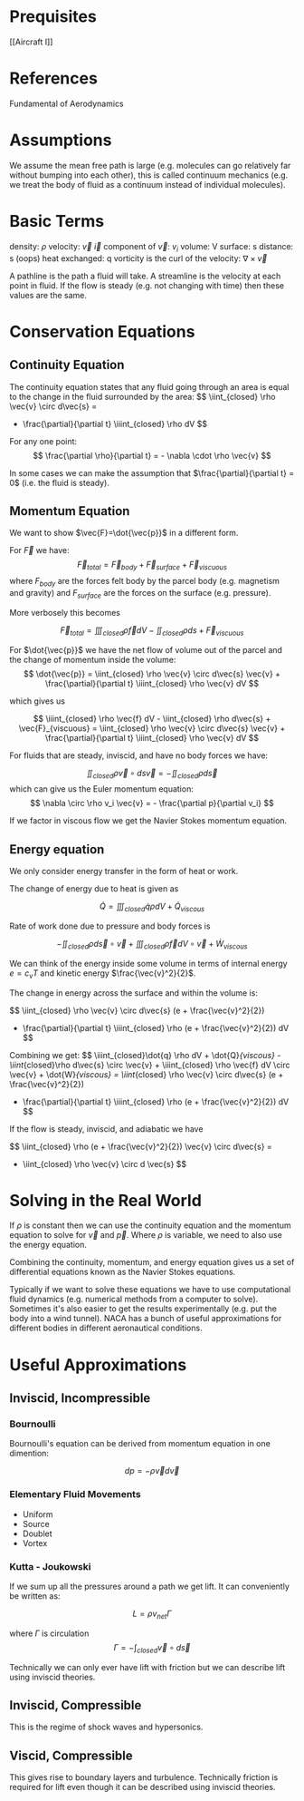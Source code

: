 # Prequisites
[[Aircraft I]]
# References
Fundamental of Aerodynamics

# Assumptions
We assume the mean free path is large (e.g. molecules can go relatively far without bumping into each other), this is called continuum mechanics (e.g. we treat the body of fluid as a continuum instead of individual molecules).

# Basic Terms
density: $\rho$
velocity: $\vec{v}$ 
$\vec{i}$ component of $\vec{v}$: $v_i$
volume: V
surface: s
distance: s (oops)
heat exchanged: q
vorticity is the curl of the velocity: $\nabla \times \vec{v}$

A pathline is the path a fluid will take.  A streamline is the velocity at each point in fluid.  If the flow is steady (e.g. not changing with time) then these values are the same.


# Conservation Equations

## Continuity Equation

The continuity equation states that any fluid going through an area is equal to the change in the fluid surrounded by the area:
$$
\iint_{closed} \rho \vec{v} \circ d\vec{s} = 
- \frac{\partial}{\partial t} \iiint_{closed} \rho dV 
$$

For any one point:
$$
\frac{\partial \rho}{\partial t} = - \nabla \cdot \rho \vec{v}  
$$

In some cases we can make the assumption that $\frac{\partial}{\partial t} = 0$ (i.e. the fluid is steady).

## Momentum Equation

We want to show $\vec{F}=\dot{\vec{p}}$ in a different form.

For $\vec{F}$ we have:
$$
\vec{F}_{total} = \vec{F}_{body} + \vec{F}_{surface} + \vec{F}_{viscuous}
$$
where $F_{body}$ are the forces felt body by the parcel body (e.g. magnetism and gravity) and $F_{surface}$ are the forces on the surface (e.g. pressure).

More verbosely this becomes

$$
\vec{F}_{total} = \iiint_{closed} \rho \vec{f} dV  - \iint_{closed} \rho ds + \vec{F}_{viscuous}
$$

For $\dot{\vec{p}}$ we have the net flow of volume out of the parcel and the change of momentum inside the volume:
$$
\dot{\vec{p}} = \iint_{closed} \rho \vec{v} \circ d\vec{s} \vec{v} +
\frac{\partial}{\partial t} \iiint_{closed} \rho \vec{v} dV
$$

which gives us

$$
\iiint_{closed} \rho \vec{f} dV  - \iint_{closed} \rho d\vec{s} + \vec{F}_{viscuous}
= \iint_{closed} \rho \vec{v} \circ d\vec{s} \vec{v} +
\frac{\partial}{\partial t} \iiint_{closed} \rho \vec{v} dV
$$

For fluids that are steady, inviscid, and have no body forces we have:

$$
\iint_{closed}\rho \vec{v} \circ ds \vec{v} = - \iint_{closed}\rho d\vec{s}
$$
which can give us the Euler momentum equation:
$$
\nabla \circ \rho v_i \vec{v} = - \frac{\partial p}{\partial v_i}
$$

If we factor in viscous flow we get the Navier Stokes momentum equation.

## Energy equation

We only consider energy transfer in the form of heat or work.

The change of energy due to heat is given as

$$
\dot{Q} = \iiint_{closed}\dot{q} \rho dV + \dot{Q}_{viscous}
$$

Rate of work done due to pressure and body forces is

$$
-\iint_{closed}\rho d\vec{s} \circ \vec{v} + \iiint_{closed} \rho \vec{f} dV \circ \vec{v} + \dot{W}_{viscous} 
$$

We can think of the energy inside some volume in terms of internal energy $e = c_v T$ and kinetic energy $\frac{\vec{v}^2}{2}$.

The change in energy across the surface and within the volume is:

$$
\iint_{closed} \rho \vec{v} \circ d\vec{s} (e + \frac{\vec{v}^2}{2})
+ \frac{\partial}{\partial t} \iiint_{closed} \rho (e + \frac{\vec{v}^2}{2}) dV
$$

Combining we get:
$$
\iiint_{closed}\dot{q} \rho dV + \dot{Q}_{viscous} - 
\iint_{closed}\rho d\vec{s} \circ \vec{v} + \iiint_{closed} \rho \vec{f} dV \circ \vec{v} + \dot{W}_{viscous} =
\iint_{closed} \rho \vec{v} \circ d\vec{s} (e + \frac{\vec{v}^2}{2})
+ \frac{\partial}{\partial t} \iiint_{closed} \rho (e + \frac{\vec{v}^2}{2}) dV
$$

If the flow is steady, inviscid, and adiabatic we have

$$
\iint_{closed} \rho (e + \frac{\vec{v}^2}{2}) \vec{v} \circ d\vec{s} =
- \iint_{closed} \rho \vec{v} \circ d \vec{s}
$$


# Solving in the Real World

If $\rho$ is constant then we can use the continuity equation and the momentum equation to solve for $\vec{v}$ and $\vec{p}$.  Where $\rho$ is variable, we need to also use the energy equation.

Combining the continuity, momentum, and energy equation gives us a set of differential equations known as the Navier Stokes equations.

Typically if we want to solve these equations we have to use computational fluid dynamics (e.g. numerical methods from a computer to solve).  Sometimes it's also easier to get the results experimentally (e.g. put the body into a wind tunnel).  NACA has a bunch of useful approximations for different bodies in different aeronautical conditions.

# Useful Approximations

## Inviscid, Incompressible

### Bournoulli

Bournoulli's equation can be derived from momentum equation in one dimention:

$$
dp = - \rho \vec{v} d\vec{v}
$$

### Elementary Fluid Movements
* Uniform
* Source
* Doublet
* Vortex

###  Kutta - Joukowski

If we sum up all the pressures around a path we get lift.  It can conveniently be written as:

$$
L = \rho v_{net} \Gamma
$$

where $\Gamma$ is circulation
$$
\Gamma = - \int_{closed} \vec{v} \circ d\vec{s}
$$

Technically we can only ever have lift with friction but we can describe lift using inviscid theories.  

## Inviscid, Compressible
This is the regime of shock waves and hypersonics.

## Viscid, Compressible

This gives rise to boundary layers and turbulence.  Technically friction is required for lift even though it can be described using inviscid theories.